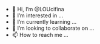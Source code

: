 - 👋 Hi, I’m @LOUcifina
- 👀 I’m interested in ...
- 🌱 I’m currently learning ...
- 💞️ I’m looking to collaborate on ...
- 📫 How to reach me ...

<!---
LOUcifina/LOUcifina is a ✨ special ✨ repository because its `README.md` (this file) appears on your GitHub profile.
You can click the Preview link to take a look at your changes.
--->
